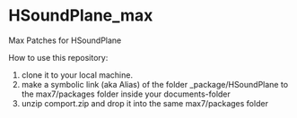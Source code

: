 # HSoundPlane_max
Max Patches for HSoundPlane

How to use this repository:


1. clone it to your local machine.
2. make a symbolic link (aka Alias) of the folder _package/HSoundPlane to the max7/packages folder inside your documents-folder
3. unzip comport.zip and drop it into the same max7/packages folder


